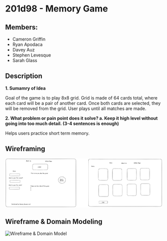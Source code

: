 # 201d98 - Memory Game 

## Members:
- Cameron Griffin
- Ryan Apodaca
- Davey Auz
- Stephen Levesque
- Sarah Glass

## Description

**1. Sumamry of Idea**

Goal of the game is to play 8x8 grid. Grid is made of 64 cards total, where each card will be a pair of another card. Once both cards are selected, they will be removed from the grid. User plays until all matches are made.

**2. What problem or pain point does it solve? a. Keep it high level without going into too much detail. (3-4 sentences is enough)**

Helps users practice short term memory.

## Wireframing

![Wireframe Image](Wireframe.png)


## Wireframe & Domain Modeling

![Wireframe & Domain Model](https://github.com/Memory-Gamers/memory-game/blob/8a1f6ef175386f4372181503c4880f9bf4e8b7cf/WireFrame%20&%20Map.png)


